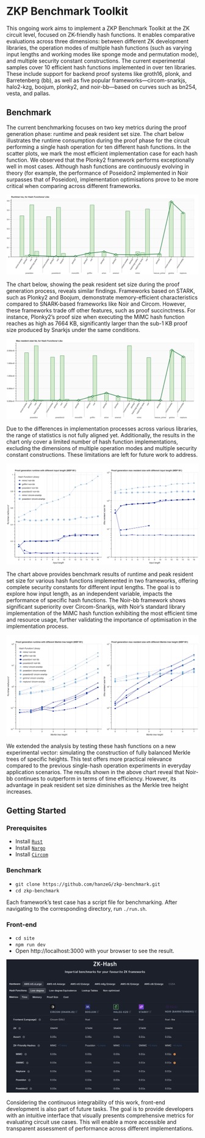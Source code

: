 # ZKP Benchmark Toolkit
This ongoing work aims to implement a ZKP Benchmark Toolkit at the ZK circuit level, focused on ZK-friendly hash functions. It enables comparative evaluations across three dimensions: between different ZK development libraries, the operation modes of multiple hash functions (such as varying input lengths and working modes like sponge mode and permutation mode), and multiple security constant constructions. The current experimental samples cover 10 efficient hash functions implemented in over ten libraries. These include support for backend proof systems like groth16, plonk, and Barretenberg (bb), as well as five popular frameworks—circom-snarkjs, halo2-kzg, boojum, plonky2, and noir-bb—based on curves such as bn254, vesta, and pallas.

## Benchmark
The current benchmarking focuses on two key metrics during the proof generation phase: runtime and peak resident set size. The chart below illustrates the runtime consumption during the proof phase for the circuit performing a single hash operation for ten different hash functions. In the scatter plots, we mark the most efficient implementation case for each hash function. We observed that the Plonky2 framework performs exceptionally well in most cases. Although hash functions are continuously evolving in theory (for example, the performance of Poseidon2 implemented in Noir surpasses that of Poseidon), implementation optimisations prove to be more critical when comparing across different frameworks.

![runtime](figures/runtime.png)

The chart below, showing the peak resident set size during the proof generation process, reveals similar findings. Frameworks based on STARK, such as Plonky2 and Boojum, demonstrate memory-efficient characteristics compared to SNARK-based frameworks like Noir and Circom. However, these frameworks trade off other features, such as proof succinctness. For instance, Plonky2’s proof size when executing the MiMC hash function reaches as high as 7664 KB, significantly larger than the sub-1 KB proof size produced by Snarkjs under the same conditions.

![ram](figures/ram.png)

Due to the differences in implementation processes across various libraries, the range of statistics is not fully aligned yet. Additionally, the results in the chart only cover a limited number of hash function implementations, excluding the dimensions of multiple operation modes and multiple security constant constructions. These limitations are left for future work to address.

![input_length_runtime_ram](figures/input_length_runtime_ram.png)

The chart above provides benchmark results of runtime and peak resident set size for various hash functions implemented in two frameworks, offering complete security constants for different input lengths. The goal is to explore how input length, as an independent variable, impacts the performance of specific hash functions. The Noir-bb framework shows significant superiority over Circom-Snarkjs, with Noir’s standard library implementation of the MiMC hash function exhibiting the most efficient time and resource usage, further validating the importance of optimisation in the implementation process.

![merkle_tree_runtime_ram](figures/merkle_tree_runtime_ram.png)

We extended the analysis by testing these hash functions on a new experimental vector: simulating the construction of fully balanced Merkle trees of specific heights. This test offers more practical relevance compared to the previous single-hash operation experiments in everyday application scenarios. The results shown in the above chart reveal that Noir-bb continues to outperform in terms of time efficiency. However, its advantage in peak resident set size diminishes as the Merkle tree height increases.​

## Getting Started

### Prerequisites

- Install [`Rust`](https://www.rust-lang.org/tools/install)
- Install [`Nargo`](https://noir-lang.org/docs/getting_started/installation/)
- Install [`Circom`](https://github.com/iden3/circom)

### Benchmark

- `git clone https://github.com/hanzeG/zkp-benchmark.git`
- `cd zkp-benchmark`

Each framework’s test case has a script file for benchmarking. After navigating to the corresponding directory, run `./run.sh`.

### Front-end

- `cd site`
- `npm run dev`
- Open http://localhost:3000 with your browser to see the result.

![demo](figures/demo.jpg)

Considering the continuous integrability of this work, front-end development is also part of future tasks. The goal is to provide developers with an intuitive interface that visually presents comprehensive metrics for evaluating circuit use cases. This will enable a more accessible and transparent assessment of performance across different implementations.